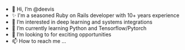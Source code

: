 - 👋 Hi, I’m @deevis
- ✨ I'm a seasoned Ruby on Rails developer with 10+ years experience
- 👀 I’m interested in deep learning and systems integrations
- 🌱 I’m currently learning Python and Tensorflow/Pytorch
- 💞️ I’m looking to for exciting opportunities
- 📫 How to reach me ...

<!---
deevis/deevis is a ✨ special ✨ repository because its `README.md` (this file) appears on your GitHub profile.
You can click the Preview link to take a look at your changes.
--->
